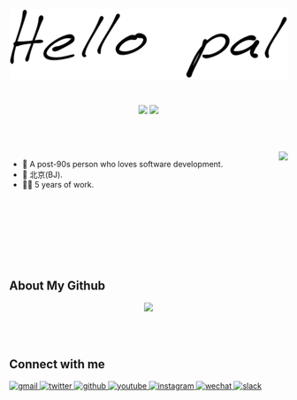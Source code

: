 [![github-profile](./assets/hello-pal.svg)](https://www.calligrapher.ai/)

<br/>

<!-- visitor counter -->
<p align="center">
  <img src="https://media.giphy.com/media/hvRJCLFzcasrR4ia7z/giphy.gif" width="25px">
  <img src="https://profile-counter.glitch.me/majorconcern/count.svg" />
</p>

<br/>
<br/>
<br/>

<div>
  <div>
    <img align="right" src="https://github-readme-stats.vercel.app/api/top-langs/?username=majorconcern&layout=compact&theme=radical"/>
  </div>
</div>

- 🐑  A post-90s person who loves software development.
- 📍  北京(BJ).
- 👩‍💻  5 years of work.

<br/>
<br/>
<br/>
<br/>
<br/>
<br/>
<br/>

## About My Github
<div align="center">
  <img src="https://github-profile-trophy.vercel.app/?username=sun0225SUN&theme=gruvbox&row=1&column=7&no-frame=true&no-bg=true"/>
</div>

<!-- <div align="left">
<img height='180' src="https://github-readme-stats.vercel.app/api?username=younger-1&theme=calm&show_icons=true" align="center" />
<img height='180' src="https://github-readme-stats.vercel.app/api/top-langs/?username=majorconcern&hide=html,css,Jupyter+Notebook,ruby,javascript&theme=calm&langs_count=6" align="center" />
</div> -->

<br/>


<br/>
<br/>

## Connect with me
<div align="left">
<a href="mailto:jinren.lang@gmail.com" target="_blank">
<img src=https://img.shields.io/badge/Gmail-D14836?style=for-the-badge&logo=twitter&logoColor=white alt=gmail style="margin-bottom: 5px;" />
</a>
<a href="https://twitter.com/majorconcernn" target="_blank">
<img src=https://img.shields.io/badge/twitter-%2300acee.svg?&style=for-the-badge&logo=twitter&logoColor=white alt=twitter style="margin-bottom: 5px;" />
</a>
<a href="https://github.com/majorconcern" target="_blank">
<img src=https://img.shields.io/badge/github-%2324292e.svg?&style=for-the-badge&logo=github&logoColor=white alt=github style="margin-bottom: 5px;" />
</a>
<a href="javascript:void(0)" target="_blank">
<img src=https://img.shields.io/badge/YouTube-FF0000?style=for-the-badge&logo=youTube&logoColor=white alt=youtube style="margin-bottom: 5px;" />
</a>
<a href="javascript:void(0)" target="_blank">
<img src=https://img.shields.io/badge/Instagram-E4405F?style=for-the-badge&logo=instagram&logoColor=white alt=instagram style="margin-bottom: 5px;" />
</a>
<a href="javascript:void(0)" target="_blank">
<img src=https://img.shields.io/badge/WeChat-07C160?style=for-the-badge&logo=wechat&logoColor=white alt=wechat style="margin-bottom: 5px;" />
</a>
<a href="javascript:void(0)" target="_blank">
<img src=https://img.shields.io/badge/Slack-4A154B?style=for-the-badge&logo=slack&logoColor=white alt=slack style="margin-bottom: 5px;" />
</a>
</div>
